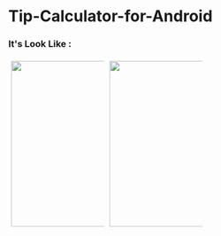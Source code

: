 # Tip-Calculator-for-Android

<h3>It's Look Like :</h3>
<div style="content: ""; clear: both; display: table;">
  <div style="float: left; width: 33.33%; padding: 5px;">
    <img src="https://raw.githubusercontent.com/KshitijNariya/Tip-Calculator-for-Android/master/20201230_224413.jpg" width="300px">
  </div>
  <div style="float: left; width: 33.33%; padding: 5px;">
    <img src="https://raw.githubusercontent.com/KshitijNariya/Tip-Calculator-for-Android/master/20201230_224332.jpg" width="300px">
  </div>
</div>

